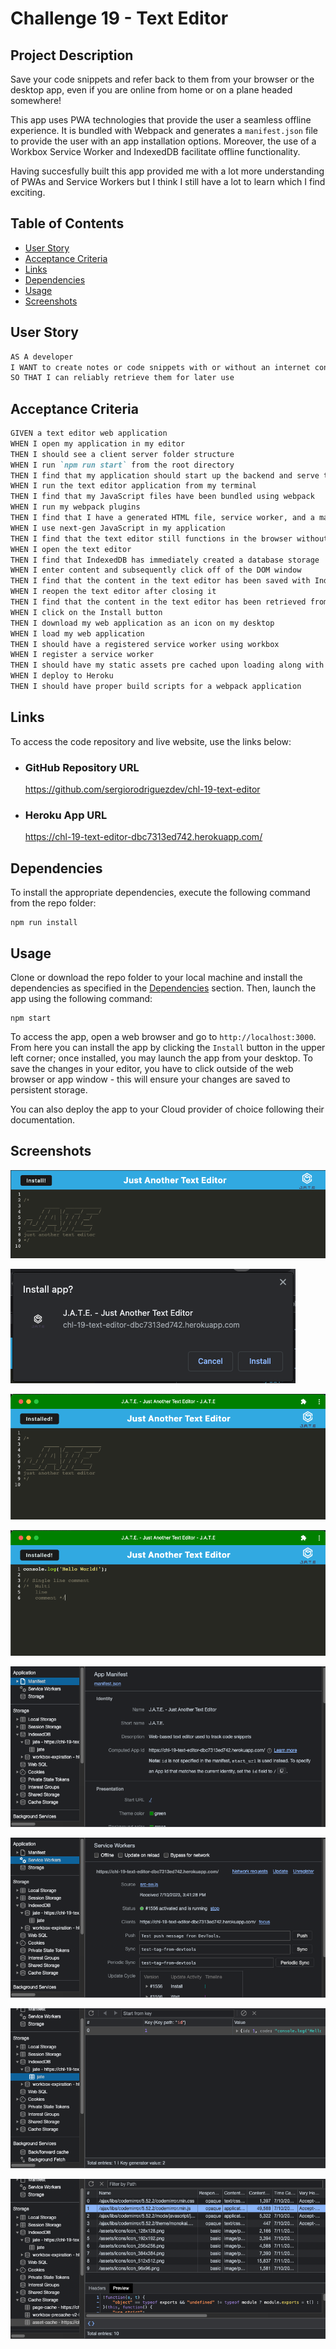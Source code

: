 # Challenge 19 - Text Editor

## Project Description

Save your code snippets and refer back to them from your browser or the desktop app, even if you are online from home or on a plane headed somewhere!

This app uses PWA technologies that provide the user a seamless offline experience. It is bundled with Webpack and generates a `manifest.json` file to provide the user with an app installation options. Moreover, the use of a Workbox Service Worker and IndexedDB facilitate offline functionality.

Having succesfully built this app provided me with a lot more understanding of PWAs and Service Workers but I think I still have a lot to learn which I find exciting.

## Table of Contents
- [User Story](#user-story)
- [Acceptance Criteria](#acceptance-criteria)
- [Links](#links)
- [Dependencies](#dependencies)
- [Usage](#usage)
- [Screenshots](#screenshots)

## User Story

```md
AS A developer
I WANT to create notes or code snippets with or without an internet connection
SO THAT I can reliably retrieve them for later use
```

## Acceptance Criteria

```md
GIVEN a text editor web application
WHEN I open my application in my editor
THEN I should see a client server folder structure
WHEN I run `npm run start` from the root directory
THEN I find that my application should start up the backend and serve the client
WHEN I run the text editor application from my terminal
THEN I find that my JavaScript files have been bundled using webpack
WHEN I run my webpack plugins
THEN I find that I have a generated HTML file, service worker, and a manifest file
WHEN I use next-gen JavaScript in my application
THEN I find that the text editor still functions in the browser without errors
WHEN I open the text editor
THEN I find that IndexedDB has immediately created a database storage
WHEN I enter content and subsequently click off of the DOM window
THEN I find that the content in the text editor has been saved with IndexedDB
WHEN I reopen the text editor after closing it
THEN I find that the content in the text editor has been retrieved from our IndexedDB
WHEN I click on the Install button
THEN I download my web application as an icon on my desktop
WHEN I load my web application
THEN I should have a registered service worker using workbox
WHEN I register a service worker
THEN I should have my static assets pre cached upon loading along with subsequent pages and static assets
WHEN I deploy to Heroku
THEN I should have proper build scripts for a webpack application
```
 
## Links

To access the code repository and live website, use the links below:

- ### GitHub Repository URL
    https://github.com/sergiorodriguezdev/chl-19-text-editor 
- ### Heroku App URL
    https://chl-19-text-editor-dbc7313ed742.herokuapp.com/ 

## Dependencies

To install the appropriate dependencies, execute the following command from the repo folder:

```
npm run install
```

## Usage

Clone or download the repo folder to your local machine and install the dependencies as specified in the [Dependencies](#dependencies) section. Then, launch the app using the following command:

```
npm start
```

To access the app, open a web browser and go to `http://localhost:3000`. From here you can install the app by clicking the `Install` button in the upper left corner; once installed, you may launch the app from your desktop. To save the changes in your editor, you have to click outside of the web browser or app window - this will ensure your changes are saved to persistent storage.

You can also deploy the app to your Cloud provider of choice following their documentation.

## Screenshots

![Text Editor App](./README-assets/text-editor-app-01.png)

![Text Editor Install](./README-assets/text-editor-app-install.png)

![Text Editor Desktop App](./README-assets/text-editor-app-desktop-01.png)

![Text Editor Desktop App](./README-assets/text-editor-app-desktop-02.png)

![Text Editor Manifest](./README-assets/text-editor-app-manifest.png)

![Text Editor Service Worker](./README-assets/text-editor-app-sw.png)

![Text Editor IndexedDB](./README-assets/text-editor-app-indexeddb.png)

![Text Editor Cache](./README-assets/text-editor-app-cache.png)
